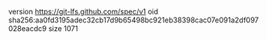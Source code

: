 version https://git-lfs.github.com/spec/v1
oid sha256:aa0fd3195adec32cb17d9b65498bc921eb38398cac07e091a2df097028eacdc9
size 1071
